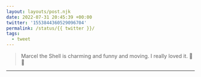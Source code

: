 ```yaml
---
layout: layouts/post.njk
date: 2022-07-31 20:45:39 +00:00
twitter: '1553844360529096704'
permalink: /status/{{ twitter }}/
tags: 
  - tweet
---
```


> Marcel the Shell is charming and funny and moving. I really loved it. 🐚👟

---

